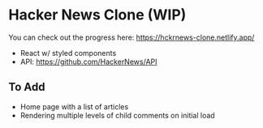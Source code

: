 # Hacker News Clone (WIP)

You can check out the progress here: https://hckrnews-clone.netlify.app/

- React w/ styled components
- API: https://github.com/HackerNews/API

## To Add

- Home page with a list of articles
- Rendering multiple levels of child comments on initial load
